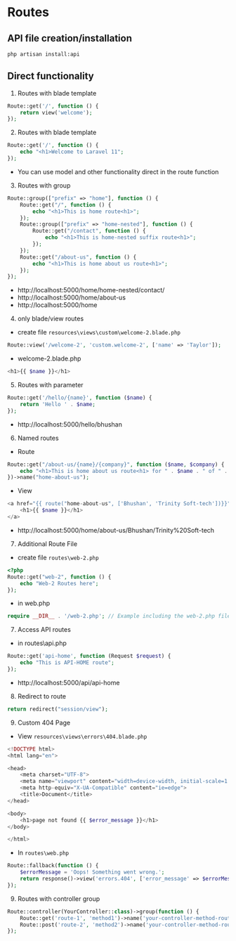 # Routes

## API file creation/installation

```bash
php artisan install:api
```

## Direct functionality

1. Routes with blade template

```php
Route::get('/', function () {
    return view('welcome');
});
```

2. Routes with blade template

```php
Route::get('/', function () {
    echo "<h1>Welcome to Laravel 11";
});
```

- You can use model and other functionality direct in the route function

3. Routes with group

```php
Route::group(["prefix" => "home"], function () {
    Route::get("/", function () {
        echo "<h1>This is home route<h1>";
    });
    Route::group(["prefix" => "home-nested"], function () {
        Route::get("/contact", function () {
            echo "<h1>This is home-nested suffix route<h1>";
        });
    });
    Route::get("/about-us", function () {
        echo "<h1>This is home about us route<h1>";
    });
});
```

- http://localhost:5000/home/home-nested/contact/
- http://localhost:5000/home/about-us
- http://localhost:5000/home

4. only blade/view routes

- create file `resources\views\custom\welcome-2.blade.php`

```php
Route::view('/welcome-2', 'custom.welcome-2', ['name' => 'Taylor']);
```

- welcome-2.blade.php

```php
<h1>{{ $name }}</h1>
```

5. Routes with parameter

```php
Route::get('/hello/{name}', function ($name) {
    return 'Hello ' . $name;
});
```

- http://localhost:5000/hello/bhushan

6. Named routes

- Route

```php
Route::get("/about-us/{name}/{company}", function ($name, $company) {
    echo "<h1>This is home about us route<h1> for " . $name . " of " . $company;
})->name("home-about-us");
```

- View

```php
<a href="{{ route("home-about-us", ['Bhushan', 'Trinity Soft-tech'])}}">
    <h1>{{ $name }}</h1>
</a>
```

- http://localhost:5000/home/about-us/Bhushan/Trinity%20Soft-tech

7. Additional Route File

- create file `routes\web-2.php`

```php
<?php
Route::get("web-2", function () {
    echo "Web-2 Routes here";
});
```

- in web.php

```php
require __DIR__ . '/web-2.php'; // Example including the web-2.php file
```

7. Access API routes

- in routes\api.php

```php
Route::get('api-home', function (Request $request) {
    echo "This is API-HOME route";
});
```

- http://localhost:5000/api/api-home

8. Redirect to route

```php
return redirect("session/view");
```

9. Custom 404 Page

- View `resources\views\errors\404.blade.php`

```php
<!DOCTYPE html>
<html lang="en">

<head>
    <meta charset="UTF-8">
    <meta name="viewport" content="width=device-width, initial-scale=1.0">
    <meta http-equiv="X-UA-Compatible" content="ie=edge">
    <title>Document</title>
</head>

<body>
    <h1>page not found {{ $error_message }}</h1>
</body>

</html>
```

- In `routes\web.php`

```php
Route::fallback(function () {
    $errorMessage = 'Oops! Something went wrong.';
    return response()->view('errors.404', ['error_message' => $errorMessage], 404);
});
```

9. Routes with controller group

```php
Route::controller(YourController::class)->group(function () {
    Route::get('route-1', 'method1')->name('your-controller-method-route-1');
    Route::post('route-2', 'method2')->name('your-controller-method-route-2');
});
```
